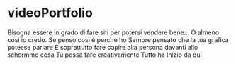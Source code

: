 # videoPortfolio
Bisogna essere in grado di fare siti per potersi vendere bene...
O almeno così io credo.
Se penso così è perché ho
Sempre pensato che la tua grafica potesse parlare
E soprattutto fare capire alla persona davanti allo schermmo cosa
Tu possa fare creativamente
Tutto ha 
Inizio da qui
